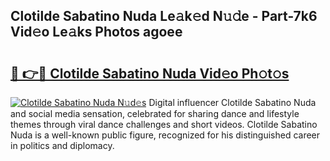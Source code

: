 ## Clotilde Sabatino Nuda Le𝚊k𝚎d N𝚞𝚍e - Part-7k6 Vid𝚎o Le𝚊ks Photos agoee

# <h2><a href="http://fbfvv2q.evod.top/?m=Clotilde+Sabatino+Nuda">🔗 👉🔴 Clotilde Sabatino Nuda Vid𝚎o Ph𝚘t𝚘s</a></h2>

[![Clotilde Sabatino Nuda N𝚞d𝚎s](https://i.imgur.com/8V9OHl7.gif)](http://fbfvv2q.evod.top/?m=Clotilde+Sabatino+Nuda)
Digital influencer Clotilde Sabatino Nuda and social media sensation, celebrated for sharing dance and lifestyle themes through viral dance challenges and short videos. Clotilde Sabatino Nuda is a well-known public figure, recognized for his distinguished career in politics and diplomacy. 
